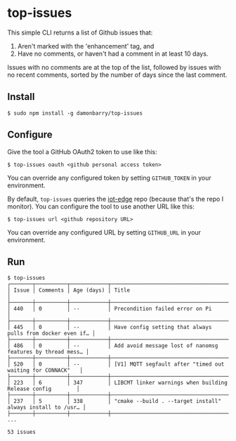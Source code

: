 # top-issues
This simple CLI returns a list of Github issues that:
1. Aren't marked with the 'enhancement' tag, and
2. Have no comments, or haven't had a comment in at least 10 days.

Issues with no comments are at the top of the list, followed by issues with no recent comments, sorted by the number of days since the last comment.

## Install

```
$ sudo npm install -g damonbarry/top-issues
```

## Configure

Give the tool a GitHub OAuth2 token to use like this:

```
$ top-issues oauth <github personal access token>
```

You can override any configured token by setting `GITHUB_TOKEN` in your environment.

By default, `top-issues` queries the [iot-edge](https://github.com/Azure/iot-edge.git) repo (because that's the repo I monitor). You can configure the tool to use another URL like this:

```
$ top-issues url <github repository URL>
```

You can override any configured URL by setting `GITHUB_URL` in your environment.

## Run

```
$ top-issues
┌───────┬──────────┬────────────┬────────────────────────────────────────────────────────────┐
│ Issue │ Comments │ Age (days) │ Title                                                      │
├───────┼──────────┼────────────┼────────────────────────────────────────────────────────────┤
│ 440   │ 0        │ --         │ Precondition failed error on Pi                            │
├───────┼──────────┼────────────┼────────────────────────────────────────────────────────────┤
│ 445   │ 0        │ --         │ Have config setting that always pulls from docker even if… │
├───────┼──────────┼────────────┼────────────────────────────────────────────────────────────┤
│ 486   │ 0        │ --         │ Add avoid message lost of nanomsg features by thread mess… │
├───────┼──────────┼────────────┼────────────────────────────────────────────────────────────┤
│ 520   │ 0        │ --         │ [V1] MQTT segfault after "timed out waiting for CONNACK"   │
├───────┼──────────┼────────────┼────────────────────────────────────────────────────────────┤
│ 223   │ 6        │ 347        │ LIBCMT linker warnings when building Release config        │
├───────┼──────────┼────────────┼────────────────────────────────────────────────────────────┤
│ 237   │ 5        │ 338        │ "cmake --build . --target install" always install to /usr… │
├───────┼──────────┼────────────┼────────────────────────────────────────────────────────────┤
...

53 issues
```
